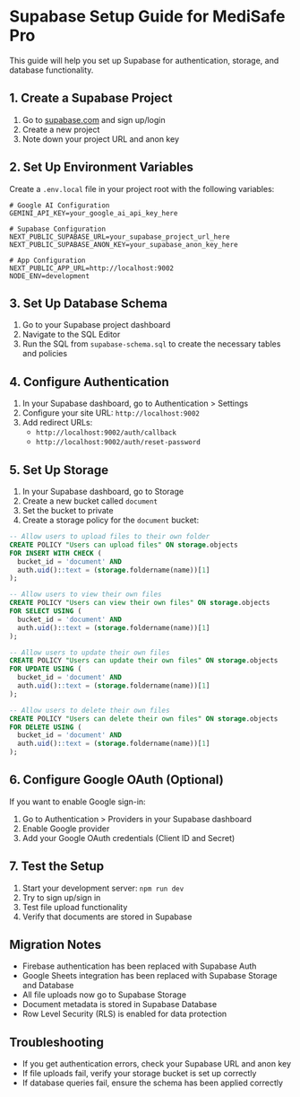 # Supabase Setup Guide for MediSafe Pro

This guide will help you set up Supabase for authentication, storage, and database functionality.

## 1. Create a Supabase Project

1. Go to [supabase.com](https://supabase.com) and sign up/login
2. Create a new project
3. Note down your project URL and anon key

## 2. Set Up Environment Variables

Create a `.env.local` file in your project root with the following variables:

```env
# Google AI Configuration
GEMINI_API_KEY=your_google_ai_api_key_here

# Supabase Configuration
NEXT_PUBLIC_SUPABASE_URL=your_supabase_project_url_here
NEXT_PUBLIC_SUPABASE_ANON_KEY=your_supabase_anon_key_here

# App Configuration
NEXT_PUBLIC_APP_URL=http://localhost:9002
NODE_ENV=development
```

## 3. Set Up Database Schema

1. Go to your Supabase project dashboard
2. Navigate to the SQL Editor
3. Run the SQL from `supabase-schema.sql` to create the necessary tables and policies

## 4. Configure Authentication

1. In your Supabase dashboard, go to Authentication > Settings
2. Configure your site URL: `http://localhost:9002`
3. Add redirect URLs:
   - `http://localhost:9002/auth/callback`
   - `http://localhost:9002/auth/reset-password`

## 5. Set Up Storage

1. In your Supabase dashboard, go to Storage
2. Create a new bucket called `document`
3. Set the bucket to private
4. Create a storage policy for the `document` bucket:

```sql
-- Allow users to upload files to their own folder
CREATE POLICY "Users can upload files" ON storage.objects
FOR INSERT WITH CHECK (
  bucket_id = 'document' AND 
  auth.uid()::text = (storage.foldername(name))[1]
);

-- Allow users to view their own files
CREATE POLICY "Users can view their own files" ON storage.objects
FOR SELECT USING (
  bucket_id = 'document' AND 
  auth.uid()::text = (storage.foldername(name))[1]
);

-- Allow users to update their own files
CREATE POLICY "Users can update their own files" ON storage.objects
FOR UPDATE USING (
  bucket_id = 'document' AND 
  auth.uid()::text = (storage.foldername(name))[1]
);

-- Allow users to delete their own files
CREATE POLICY "Users can delete their own files" ON storage.objects
FOR DELETE USING (
  bucket_id = 'document' AND 
  auth.uid()::text = (storage.foldername(name))[1]
);
```

## 6. Configure Google OAuth (Optional)

If you want to enable Google sign-in:

1. Go to Authentication > Providers in your Supabase dashboard
2. Enable Google provider
3. Add your Google OAuth credentials (Client ID and Secret)

## 7. Test the Setup

1. Start your development server: `npm run dev`
2. Try to sign up/sign in
3. Test file upload functionality
4. Verify that documents are stored in Supabase

## Migration Notes

- Firebase authentication has been replaced with Supabase Auth
- Google Sheets integration has been replaced with Supabase Storage and Database
- All file uploads now go to Supabase Storage
- Document metadata is stored in Supabase Database
- Row Level Security (RLS) is enabled for data protection

## Troubleshooting

- If you get authentication errors, check your Supabase URL and anon key
- If file uploads fail, verify your storage bucket is set up correctly
- If database queries fail, ensure the schema has been applied correctly 